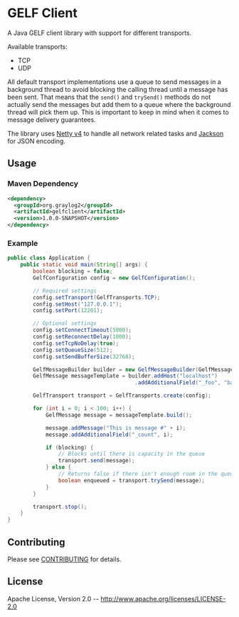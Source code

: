 GELF Client
===========

A Java GELF client library with support for different transports.

Available transports:

* TCP
* UDP

All default transport implementations use a queue to send messages in a
background thread to avoid blocking the calling thread until a message has
been sent. That means that the `send()` and `trySend()` methods do not
actually send the messages but add them to a queue where the background
thread will pick them up. This is important to keep in mind when it comes to
message delivery guarantees.

The library uses [Netty v4](http://netty.io/) to handle all network related
tasks and [Jackson](https://github.com/FasterXML/jackson) for JSON encoding.

## Usage

### Maven Dependency

```xml
<dependency>
  <groupId>org.graylog2</groupId>
  <artifactId>gelfclient</artifactId>
  <version>1.0.0-SNAPSHOT</version>
</dependency>
```

### Example

```java
public class Application {
    public static void main(String[] args) {
        boolean blocking = false;
        GelfConfiguration config = new GelfConfiguration();

        // Required settings
        config.setTransport(GelfTransports.TCP);
        config.setHost("127.0.0.1");
        config.setPort(12201);

        // Optional settings
        config.setConnectTimeout(5000);
        config.setReconnectDelay(1000);
        config.setTcpNoDelay(true);
        config.setQueueSize(512);
        config.setSendBufferSize(32768);

        GelfMessageBuilder builder = new GelfMessageBuilder(GelfMessageVersion.V1_1);
        GelfMessage messageTemplate = builder.addHost("localhost")
                                        .addAdditionalField("_foo", "bar");

        GelfTransport transport = GelfTransports.create(config);

        for (int i = 0; i < 100; i++) {
            GelfMessage message = messageTemplate.build();

            message.addMessage("This is message #" + i);
            message.addAdditionalField("_count", i);

            if (blocking) {
                // Blocks until there is capacity in the queue
                transport.send(message);
            } else {
                // Returns false if there isn't enough room in the queue
                boolean enqueued = transport.trySend(message);
            }
        }

        transport.stop();
    }
}
```

## Contributing

Please see [CONTRIBUTING](CONTRIBUTING.md) for details.

## License

Apache License, Version 2.0 -- http://www.apache.org/licenses/LICENSE-2.0
